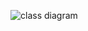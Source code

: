 ![class diagram](http://www.plantuml.com/plantuml/png/VPFHpjCm38Nl-nHHkIdIr0Uefkb7FqY0n0tZ1RB46jdIk3Xf6KAyEvbfscHQwMNydUEJs7tnGL8OUriDKbtb6KJzuJOGUDzUV2tUlETF_Av4_9ILtWl2CG1LVrQ5GYhOlEPGGo-D1TeYv6LwA5NLlqwrSHfkzTnzGgC5ntqt3CtRoCsK1vgCHahWW1H49pwv06UW1-qnma0iJteQW_JtSwEWQAO897tbwnO2XIuGMWla2xwNJajwHIB0rvb9qlLIzzVu27O0Acy6Jd-9fSQDFH362nm36NVU2SM6oq6Uf3TQM_Wf2RQJ7DLtw6L3y6C47tOH7T1vs3cuXTnhajPe6TPtF25QmQV9wXjUmJKdrBzYciyUNQxtt2VbU1A1ds7TBh5lMv5c9w9XlT-F7Ww7Ec8y-QvBuuv-RNiG2ywLDCnIcX0MA2HVb9yQC9flGTTbeo_jDp4soJQZaFrVbKrnKyKWFGbKPJqPMlRh4QooIWIBVxCWipmCBfjH6Yx73CtZBv2IY3zwKNq1fyVU_WK0.png)